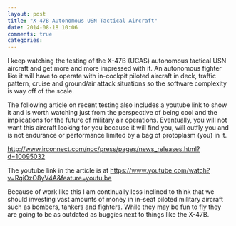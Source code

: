 ```yaml
---
layout: post
title: "X-47B Autonomous USN Tactical Aircraft"
date: 2014-08-18 10:06
comments: true
categories: 
---
```

I keep watching the testing of the X-47B (UCAS) autonomous tactical USN aircraft and get more and more impressed with it. An autonomous fighter like it will have to operate with in-cockpit piloted aircraft in deck, traffic pattern, cruise and ground/air attack situations so the software complexity is way off of the scale.

The following article on recent testing also includes a youtube link to show it and is worth watching just from the perspective of being cool and the implications for the future of military air operations. Eventually, you will not want this aircraft looking for you because it will find you, will outfly you and is not endurance or performance limited by a bag of protoplasm (you) in it.

http://www.irconnect.com/noc/press/pages/news_releases.html?d=10095032

The youtube link in the article is at https://www.youtube.com/watch?v=RqiOzO8yV4A&feature=youtu.be

Because of work like this I am  continually less inclined to think that we should investing vast amounts of money in in-seat piloted military aircraft such as bombers, tankers and fighters. While they may be fun to fly they are going to be as outdated as buggies next to things like the X-47B.
 
